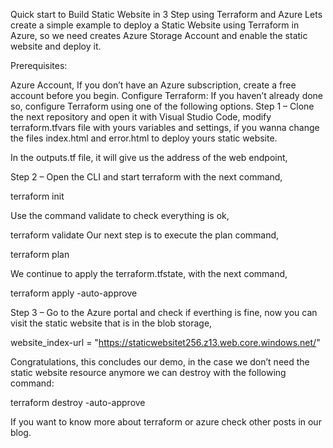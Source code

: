 Quick start to Build Static Website in 3 Step using Terraform and Azure
Lets create a simple example to deploy a Static Website using Terraform in Azure, so we need creates Azure Storage Account and enable the static website and deploy it.

Prerequisites:

Azure Account, If you don’t have an Azure subscription, create a free account before you begin.
Configure Terraform: If you haven’t already done so, configure Terraform using one of the following options.
Step 1 – Clone the next repository and open it with Visual Studio Code, modify  terraform.tfvars file with yours variables and settings, if you wanna change the files index.html and error.html to deploy yours static website.


In the outputs.tf file, it will give us the address of the web endpoint,


Step 2 – Open the CLI and start terraform with the next command,


terraform init

Use the command validate to check everything is ok,


terraform validate
Our next step is to execute the plan command,

terraform plan

We continue to apply the terraform.tfstate, with the next command,

terraform apply -auto-approve


Step 3 – Go to the Azure portal and check if everthing is fine, now you can visit the static website that is in the blob storage,


website_index-url = "https://staticwebsitet256.z13.web.core.windows.net/"


Congratulations, this concludes our demo, in the case we don’t need the static website resource anymore we can destroy with the following command:


terraform destroy -auto-approve

If you want to know more about terraform or azure check other posts in our blog.
